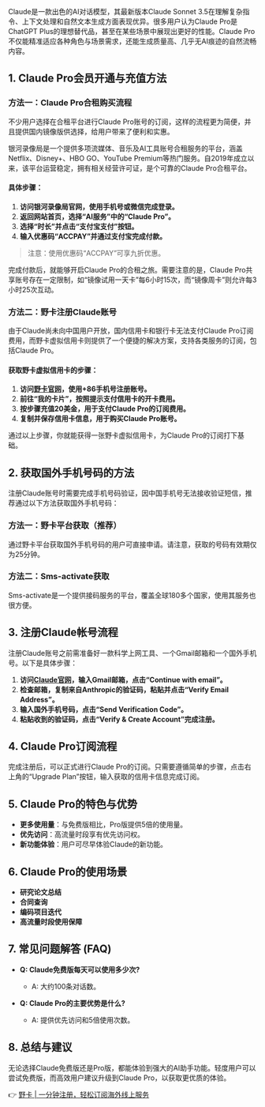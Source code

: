 Claude是一款出色的AI对话模型，其最新版本Claude Sonnet 3.5在理解复杂指令、上下文处理和自然文本生成方面表现优异。很多用户认为Claude Pro是ChatGPT Plus的理想替代品，甚至在某些场景中展现出更好的性能。Claude Pro不仅能精准适应各种角色与场景需求，还能生成质量高、几乎无AI痕迹的自然流畅内容。

## 1. Claude Pro会员开通与充值方法

### 方法一：Claude Pro合租购买流程

不少用户选择在合租平台进行Claude Pro账号的订阅，这样的流程更为简便，并且提供国内镜像版供选择，给用户带来了便利和实惠。

银河录像局是一个提供多项流媒体、音乐及AI工具账号合租服务的平台，涵盖Netflix、Disney+、HBO GO、YouTube Premium等热门服务。自2019年成立以来，该平台运营稳定，拥有相关经营许可证，是个可靠的Claude Pro合租平台。

#### 具体步骤：

1. **访问银河录像局官网，使用手机号或微信完成登录。**
2. **返回网站首页，选择“AI服务”中的“Claude Pro”。**
3. **选择“时长”并点击“支付宝支付”按钮。**
4. **输入优惠码“ACCPAY”并通过支付宝完成付款。**

> 注意：使用优惠码“ACCPAY”可享九折优惠。

完成付款后，就能够开启Claude Pro的合租之旅。需要注意的是，Claude Pro共享账号存在一定限制，如“镜像试用一天卡”每6小时15次，而“镜像周卡”则允许每3小时25次互动。

### 方法二：野卡注册Claude账号

由于Claude尚未向中国用户开放，国内信用卡和银行卡无法支付Claude Pro订阅费用，而野卡虚拟信用卡则提供了一个便捷的解决方案，支持各类服务的订阅，包括Claude Pro。

#### 获取野卡虚拟信用卡的步骤：

1. **访问[野卡官网](https://bit.ly/bewildcard)，使用+86手机号注册账号。**
2. **前往“我的卡片”，按照提示支付信用卡的开卡费用。**
3. **按步骤充值20美金，用于支付Claude Pro的订阅费用。**
4. **复制并保存信用卡信息，用于购买Claude Pro账号。**

通过以上步骤，你就能获得一张野卡虚拟信用卡，为Claude Pro的订阅打下基础。

## 2. 获取国外手机号码的方法

注册Claude账号时需要完成手机号码验证，因中国手机号无法接收验证短信，推荐通过以下方法获取国外手机号码：

### 方法一：野卡平台获取（推荐）

通过野卡平台获取国外手机号码的用户可直接申请。请注意，获取的号码有效期仅为25分钟。

### 方法二：Sms-activate获取

Sms-activate是一个提供接码服务的平台，覆盖全球180多个国家，使用其服务也很方便。

## 3. 注册Claude帐号流程

注册Claude账号之前需准备好一款科学上网工具、一个Gmail邮箱和一个国外手机号。以下是具体步骤：

1. **访问[Claude官网](http://claude.ai)，输入Gmail邮箱，点击“Continue with email”。**
2. **检查邮箱，复制来自Anthropic的验证码，粘贴并点击“Verify Email Address”。**
3. **输入国外手机号码，点击“Send Verification Code”。**
4. **粘贴收到的验证码，点击“Verify & Create Account”完成注册。**

## 4. Claude Pro订阅流程

完成注册后，可以正式进行Claude Pro的订阅。只需要遵循简单的步骤，点击右上角的“Upgrade Plan”按钮，输入获取的信用卡信息完成订阅。

## 5. Claude Pro的特色与优势

- **更多使用量**：与免费版相比，Pro版提供5倍的使用量。
- **优先访问**：高流量时段享有优先访问权。
- **新功能体验**：用户可尽早体验Claude的新功能。

## 6. Claude Pro的使用场景

- **研究论文总结**
- **合同查询**
- **编码项目迭代**
- **高流量时段使用保障**

## 7. 常见问题解答 (FAQ)

- **Q: Claude免费版每天可以使用多少次?**
  - A: 大约100条对话数。
  
- **Q: Claude Pro的主要优势是什么?**
  - A: 提供优先访问和5倍使用次数。
  
## 8. 总结与建议

无论选择Claude免费版还是Pro版，都能体验到强大的AI助手功能。轻度用户可以尝试免费版，而高效用户建议升级到Claude Pro，以获取更优质的体验。

👉 [野卡 | 一分钟注册，轻松订阅海外线上服务](https://bit.ly/bewildcard)